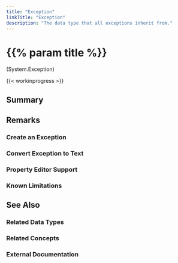 ```yaml
---
title: "Exception"
linkTitle: "Exception"
description: "The data type that all exceptions inherit from."
---
```


# {{% param title %}}

<p class="namespace">(System.Exception)</p>

{{< workinprogress >}}

## Summary

## Remarks

### Create an Exception

### Convert Exception to Text

### Property Editor Support

### Known Limitations

## See Also

### Related Data Types

### Related Concepts

### External Documentation
